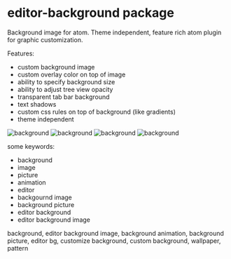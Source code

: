 # editor-background package

Background image for atom. Theme independent, feature rich atom plugin for graphic customization.

Features:

* custom background image
* custom overlay color on top of image
* ability to specify background size
* ability to adjust tree view opacity
* transparent tab bar background
* text shadows
* custom css rules on top of background (like gradients)
* theme independent


![background](http://download.menedzer.net.pl/customm.jpg)
![background](http://download.menedzer.net.pl/treeview_bg.jpg)
![background](http://download.menedzer.net.pl/custom_style.jpg)
![background](http://download.menedzer.net.pl/editor_matrix.gif)




some keywords:

* background
* image
* picture
* animation
* editor
* backgournd image
* background picture
* editor background
* editor background image


background, editor background image, background animation, background picture, editor bg, customize background, custom background, wallpaper, pattern
